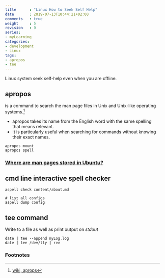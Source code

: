 ```yaml
---
title      : "Linux How to Seek Self Help"
date       : 2019-07-13T10:44:21+02:00
comments   : true
weight     : 5
revision   : 0
series:
- myLearning
categories:
- development
- Linux
tags:
- apropos
- tee
---
```


Linux system seek self-help even when you are offline.

## apropos

is a command to search the man page files in Unix and Unix-like operating systems.[^1]
* apropos takes its name from the English word with the same spelling that means relevant.
* It is particularly useful when searching for commands without knowing their exact names.

```
apropos mount
apropos spell
```

### [Where are man pages stored in Ubuntu?](https://superuser.com/questions/318555/where-are-man-pages-stored-in-ubuntu)

## cmd line interactive spell checker

```
aspell check content/about.md

# list all configs
aspell dump config
```

## tee command

Write to a file as well as print output on *stdout*

```
date | tee --append myLog.log
date | tee /dev/tty | rev
```

### Footnotes

[^1]: [wiki, aprops](https://en.wikipedia.org/wiki/Apropos_(Unix))
[^2]:
